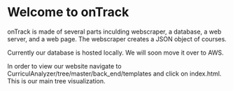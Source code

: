 # Welcome to onTrack

onTrack is made of several parts inculding webscraper, a database, a web server, and a web page. The webscraper creates a JSON object of courses. 

Currently our database is hosted locally. We will soon move it over to AWS.

In order to view our website navigate to CurriculAnalyzer/tree/master/back_end/templates and click on index.html. This is our main tree visualization.



